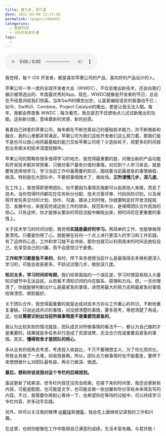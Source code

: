 ```yaml
---
title: 慢几步，深几度
date: 2022-03-09 13:17:42
permalink: /pages/c06eb4/
categories:
  - 极客时间
  - iOS开发高手课
tags:
  - 
---
```

<audio title="结束语.慢几步，深几度" src="https://static001.geekbang.org/resource/audio/69/9d/69cbf7e868eb49efb9f4f16a0546449d.mp3" controls="controls"></audio> 
<p>我觉得，每个 iOS 开发者，都是喜欢苹果公司的产品、喜欢好的产品设计的人。</p><p>苹果公司一年一度的全球开发者大会（WWDC），不仅会推出新技术，还会向我们展示被筛选出的、年度最优秀的App。现在，WWDC就像是开发者的节日，总会在不经意间给我们惊喜。当年Swift的横空出世，让喜爱编程语言的我激动不已；如今，SwiftUI、Combine、Project Catalyst的推出，更是让我无法入眠。每年，我都会熬夜看 WWDC；每次看完，我总是忍不住想快点儿试试新推出的功能。这些新功能，意味着新的灵感、新的创意。</p><p>看着自己钟爱的苹果公司，每年都在不断完善自己的基础技术能力，并不断推新和融合，我的心里都非常满足。苹果公司为我们这些开发者们这么努力着，那我们是不是也可以放心地将最基础的能力交给苹果公司呢？少造些轮子，把更多的时间放到业务相关的技术深度挖掘中。</p><p>苹果公司的策略有很多值得学习的地方，我觉得最重要的是，对推出新的产品功能和开发技术都非常慎重，只做对客户最有价值的事情。对应到个人学习来说，就是要有选择地学习，学习当前工作中最需要的知识，围绕着当前最紧急的事情做稳、做深。特别是在大团队中，不要把事情摊大了，难收场。<strong>正所谓慢几步，深几度</strong>。</p><!-- [[[read_end]]] --><p>在工作上，我觉得即使带团队，也不要因为事情实施都可以由其他人来做，而丢了技术。当你觉得时间都花在任务拆分分配、技术方案评审、代码风险识别，以及保障开发任务交付的计划、协作、沟通、跟进上的时候，你就要制定好开发流程规范、发展中台，来提高完成这些工作的效率。规范和中台，是保障团队合作高效的核心。只有这样，你才能够从繁杂的项目流程中解脱出来，把时间花在更重要的事情上。</p><p>关于技术学习的时间分配，我觉得<strong>实践是最好的学习。</strong>再简单的工作，也能够做得更漂亮。只要是你用了心，就能够在任何一个点上进行更深入的学习和工作实践。有了这样的心态，工作和学习就不会冲突，那你也就可以利用周末的时间去放松自己，去享受自己的兴趣，而不会感觉过于疲惫。</p><p><strong>工作和学习都是急不来的</strong>。有时，停下来多想想当前什么是最值得去多做和更深入学习的，可能会收获更多。不妨试试慢几步，做到深几度。</p><p><strong>知识太多，学习时间却有限</strong>。我们经常面临的一个误区是，学习时很容易陷入大量知识细节中无法自拔，从而看不清知识间的内在联系、原理和方向。但，一旦你理清了，你就能够判断出什么是最紧急的事情，进而用最大的努力去把最紧急的事情给做漂亮、做到最好。</p><p>关于团队合作，我觉得最重要的就是达成对技术方向与工作重心的共识。不断地重复灌输，只说达成共识的事情，对没想清楚的事情，要多思考，等想清楚了再说。这，也就<strong>需要识别出当前所做事情是不是重要而紧急的</strong>。</p><p>我认为比较失败的情况就是，团队成员对所做事情的看法不一，都认为自己做的才是重要的，结果就是多任务并行造成了资源浪费，无法合力完成重要且紧急的事情。其实，<strong>懂得取舍才是团队的核心</strong>。</p><p>多从业务的视角去考虑，考虑投入收益比，千万不要理想主义，为了优化而优化，导致业务做了一大堆，却收效甚微。所以，团队合力做事情时也不能着急，要停下来想想做什么对团队最有益，再合力做深、做透。</p><p><strong>最后，想和你说说我对这个专栏的后续规划。</strong></p><p>虽说更新了结束语，但专栏内容还没完全结束。在接下来的时间里，我还会更新些内容，可能是配图，也可能是文字，也可能会做一些加餐和你分享些未来得及写的内容。不过，我需要你再耐心等待一下，也希望你在等待的过程中，可以持续学习专栏内容，并多动手实践。</p><p>另外，你可以关注我的微博 <a href="https://weibo.com/allstarming?sudaref=shimo.im&amp;display=0&amp;retcode=6102">@戴铭</a>和<a href="https://ming1016.github.io/">博客</a>，我会在上面继续记录我的工作和兴趣。</p><p>在这里，也祝你能够在工作中取得自己满意的成绩，生活丰富有趣。与君共勉！</p><p><a href="https://jinshuju.net/f/YPq9NN"><img src="https://static001.geekbang.org/resource/image/df/ff/df589ce74d7ea90b3046f5021eea2cff.jpg" alt=""></a></p>